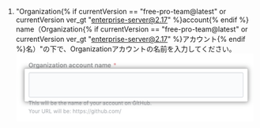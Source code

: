 1. "Organization{% if currentVersion == "free-pro-team@latest" or currentVersion ver_gt "enterprise-server@2.17" %}account{% endif %} name（Organization{% if currentVersion == "free-pro-team@latest" or currentVersion ver_gt "enterprise-server@2.17" %}アカウント{% endif %}名）"の下で、Organizationアカウントの名前を入力してください。 ![Organization名の入力フィールド](/assets/images/help/organizations/new-org-name.png)
